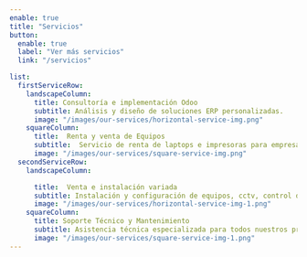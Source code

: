 ```yaml
---
enable: true
title: "Servicios"
button:
  enable: true
  label: "Ver más servicios"
  link: "/servicios"

list:
  firstServiceRow:
    landscapeColumn:
      title: Consultoría e implementación Odoo
      subtitle: Análisis y diseño de soluciones ERP personalizadas.
      image: "/images/our-services/horizontal-service-img.png"
    squareColumn:
      title:  Renta y venta de Equipos 
      subtitle:  Servicio de renta de laptops e impresoras para empresas.
      image: "/images/our-services/square-service-img.png"
  secondServiceRow:
    landscapeColumn:

      title:  Venta e instalación variada
      subtitle: Instalación y configuración de equipos, cctv, control de acceso, sistemas operativos, software, etc.
      image: "/images/our-services/horizontal-service-img-1.png"
    squareColumn:
      title: Soporte Técnico y Mantenimiento
      subtitle: Asistencia técnica especializada para todos nuestros productos.
      image: "/images/our-services/square-service-img-1.png"
---
```

